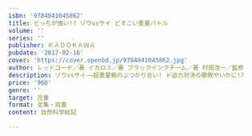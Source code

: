 ```yaml
---
isbn: '9784041045862'
title: どっちが強い!? ゾウvsサイ どすこい重量バトル
volume: ''
series: ''
publisher: ＫＡＤＯＫＡＷＡ
pubdate: '2017-02-16'
cover: 'https://cover.openbd.jp/9784041045862.jpg'
author: レッドコード／著 イカロス／著 ブラックインクチーム／著 村田浩一／監修
description: ゾウvsサイ――超重量級のぶつかり合い! ド迫力対決の勝敗やいかに!?
price: '960'
genre: ''
target: 児童
format: 全集・双書
content: 自然科学総記

---
```

